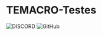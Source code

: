 # TEMACRO-Testes

![DISCORD](https://img.shields.io/discord/578964738617376769.svg?color=0A0A0A&label=DISCORD&labelColor=5865F2&logo=discord&logoColor=ffffff&style=flat-square)
![GitHub](https://img.shields.io/github/license/CroiDev/CroiDev.github.io?color=0A0A0A&style=flat-square)

